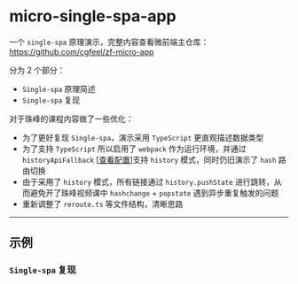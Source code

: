 # micro-single-spa-app

一个 `single-spa` 原理演示，完整内容查看微前端主仓库：https://github.com/cgfeel/zf-micro-app

分为 2 个部分：

- `Single-spa` 原理简述
- `Single-spa` 复现

对于珠峰的课程内容做了一些优化：

- 为了更好复现 `Single-spa`，演示采用 `TypeScript` 更直观描述数据类型
- 为了支持 `TypeScript` 所以启用了 `webpack` 作为运行环境，并通过 `historyApiFallback` [[查看配置](https://github.com/cgfeel/micro-single-spa-app/blob/main/webpack.config.js)]支持 `history` 模式，同时仍旧演示了 `hash` 路由切换
- 由于采用了 `history` 模式，所有链接通过 `history.pushState` 进行跳转，从而避免开了珠峰视频课中 `hashchange` + `popstate` 遇到异步重复触发的问题
- 重新调整了 `reroute.ts` 等文件结构，清晰思路

---

## 示例

### `Single-spa` 复现
